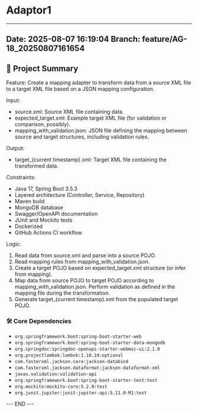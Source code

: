 # Adaptor1

---
**Date:** 2025-08-07 16:19:04
**Branch:** feature/AG-18_20250807161654
---

## 📝 Project Summary

Feature: Create a mapping adapter to transform data from a source XML file to a target XML file based on a JSON mapping configuration.

Input:
* source.xml: Source XML file containing data.
* expected_target.xml: Example target XML file (for validation or comparison, possibly).
* mapping_with_validation.json: JSON file defining the mapping between source and target structures, including validation rules.

Output:
* target_{current timestamp}.xml: Target XML file containing the transformed data.

Constraints:
* Java 17, Spring Boot 3.5.3
* Layered architecture (Controller, Service, Repository)
* Maven build
* MongoDB database
* Swagger/OpenAPI documentation
* JUnit and Mockito tests
* Dockerized
* GitHub Actions CI workflow

Logic:
1. Read data from source.xml and parse into a source POJO.
2. Read mapping rules from mapping_with_validation.json.
3. Create a target POJO based on expected_target.xml structure (or infer from mapping).
4. Map data from source POJO to target POJO according to mapping_with_validation.json. Perform validation as defined in the mapping file during the transformation.
5. Generate target_{current timestamp}.xml from the populated target POJO.

### 🛠️ Core Dependencies

- `org.springframework.boot:spring-boot-starter-web`
- `org.springframework.boot:spring-boot-starter-data-mongodb`
- `org.springdoc:springdoc-openapi-starter-webmvc-ui:2.1.0`
- `org.projectlombok:lombok:1.18.24:optional`
- `com.fasterxml.jackson.core:jackson-databind`
- `com.fasterxml.jackson.dataformat:jackson-dataformat-xml`
- `javax.validation:validation-api`
- `org.springframework.boot:spring-boot-starter-test:test`
- `org.mockito:mockito-core:5.2.0:test`
- `org.junit.jupiter:junit-jupiter-api:5.11.0-M1:test`

--- END ---
